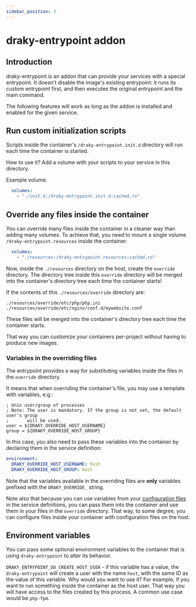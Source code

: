 ```yaml
---
sidebar_position: 3
---
```


# draky-entrypoint addon

## Introduction
draky-entrypoint is an addon that can provide your services with a special entrypoint. It doesn't disable the image's
existing entrypoint: it runs its custom entrypoint first, and then executes the original entrypoint and the main command.

The following features will work as long as the addon is installed and enabled for the given service.

## Run custom initialization scripts
Scripts inside the container's `/draky-entrypoint.init.d` directory will run each time the container
is started.

How to use it? Add a volume with your scripts to your service in this directory.

Example volume:

```yaml
  volumes:
    - "./init.d:/draky-entrypoint.init.d:cached,ro"
```

## Override any files inside the container

You can override many files inside the container in a cleaner way than adding many volumes.
To achieve that, you need to mount a single volume `/draky-entrypoint.resources` inside the container.

```yaml
  volumes:
    - "./resources:/draky-entrypoint.resources:cached,ro"
```

Now, inside the `./resources` directory on the host, create the `override` directory. The directory tree inside this
`override` directory will be merged into the container's directory tree each time the container starts!

If the contents of this `./resources/override` directory are:

```
./resources/override/etc/php/php.ini
./resources/override/etc/nginx/conf.d/mywebsite.conf
```

These files will be merged into the container's directory tree each time the container starts.

That way you can customize your containers per-project without having to produce new images.

### Variables in the overriding files

The entrypoint provides a way for substituting variables inside the files in the `override` directory.

It means that when overriding the container's file, you may use a template with variables, e.g.:

```
; Unix user/group of processes
; Note: The user is mandatory. If the group is not set, the default user's group
;       will be used.
user = ${DRAKY_OVERRIDE_HOST_USERNAME}
group = ${DRAKY_OVERRIDE_HOST_GROUP}
```

In this case, you also need to pass these variables into the container by declaring them in the service definition:

```yaml
environment:
  DRAKY_OVERRIDE_HOST_USERNAME: host
  DRAKY_OVERRIDE_HOST_GROUP: host
```

Note that the variables available in the overriding files are **only** variables prefixed with the `DRAKY_OVERRIDE_`
string.

Note also that because you can use variables from your [configuration files](/docs/reference/configuration-files) in the service definitions,
you can pass them into the container and use them in your files in the `override` directory. That way, to some degree,
you can configure files inside your container with configuration files on the host.

## Environment variables

You can pass some optional environment variables to the container that is using `draky-entrypoint` to alter its behavior.

`DRAKY_ENTRYPOINT_DO_CREATE_HOST_USER` - if this variable has a value, the `draky-entrypoint` will create a user with the name `host`,
with the same ID as the value of this variable. Why would you want to use it? For example, if you want to run something inside the
container as the host user. That way you will have access to the files created by this process. A common use case would be `php-fpm`.